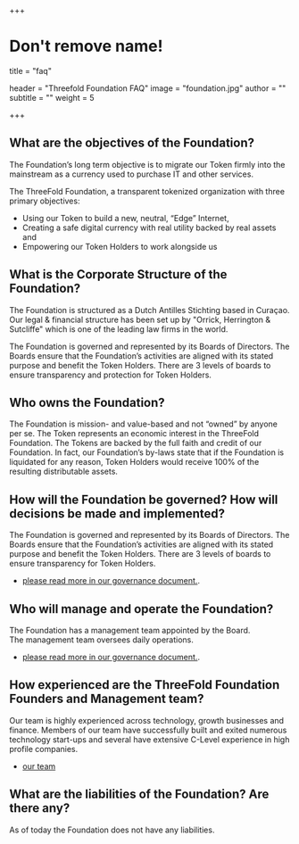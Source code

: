 +++
# Don't remove name!
title = "faq"

header = "Threefold Foundation FAQ"
image = "foundation.jpg"
author = ""
subtitle = ""
weight = 5

+++

## What are the objectives of the Foundation?

The Foundation’s long term objective is to migrate our Token firmly into the mainstream as a currency used to purchase IT and other services.  

The ThreeFold Foundation, a transparent tokenized organization with three primary objectives:  
- Using our Token to build a new, neutral, “Edge” Internet,
- Creating a safe digital currency with real utility backed by real assets and
- Empowering our Token Holders to work alongside us

## What is the Corporate Structure of the Foundation?

The Foundation is structured as a Dutch Antilles Stichting based in Curaçao. Our legal & financial structure has been set up by "Orrick, Herrington & Sutcliffe" which is one of the leading law firms in the world.

The Foundation is governed and represented by its Boards of Directors.  The Boards ensure that the Foundation’s activities are aligned with its stated purpose and benefit the Token Holders.  There are 3 levels of boards to ensure transparency and protection for Token Holders.

## Who owns the Foundation?

The Foundation is mission- and value-based and not “owned” by anyone per se.  The Token represents an economic interest in the ThreeFold Foundation.  The Tokens are backed by the full faith and credit of our Foundation.  In fact, our Foundation’s by-laws state that if the Foundation is liquidated for any reason, Token Holders would receive 100% of the resulting distributable assets.

## How will the Foundation be governed?  How will decisions be made and implemented?

The Foundation is governed and represented by its Boards of Directors.  The Boards ensure that the Foundation’s activities are aligned with its stated purpose and benefit the Token Holders.  There are 3 levels of boards to ensure transparency for Token Holders.

- [please read  more in our governance document.](http://www.threefoldtoken.com/governance).

## Who will manage and operate the Foundation?

The Foundation has a management team appointed by the Board.  
The management team oversees daily operations.

- [please read  more in our governance document.](http://www.threefoldtoken.com/governance).

## How experienced are the ThreeFold Foundation Founders and Management team?

Our team is highly experienced across technology, growth businesses and finance.  Members of our team have successfully built and exited numerous technology start-ups and several have extensive C-Level experience in high profile companies.   

- [our team](/team)

## What are the liabilities of the Foundation?  Are there any?

As of today the Foundation does not have any liabilities.
